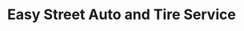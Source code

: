 ---
title: "Easy Street Auto and Tire Service"
url: /woodfin/easy-street-auto-and-tire-service/
shop: car repair
---